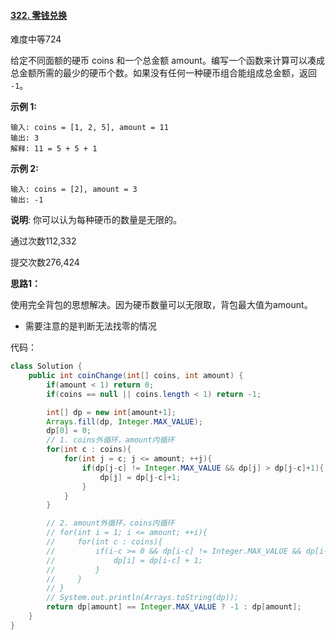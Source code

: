 #### [322. 零钱兑换](https://leetcode-cn.com/problems/coin-change/)

难度中等724

给定不同面额的硬币 coins 和一个总金额 amount。编写一个函数来计算可以凑成总金额所需的最少的硬币个数。如果没有任何一种硬币组合能组成总金额，返回 `-1`。

 

**示例 1:**

```
输入: coins = [1, 2, 5], amount = 11
输出: 3 
解释: 11 = 5 + 5 + 1
```

**示例 2:**

```
输入: coins = [2], amount = 3
输出: -1
```

 

**说明**:
你可以认为每种硬币的数量是无限的。

通过次数112,332

提交次数276,424



**思路1：**

使用完全背包的思想解决。因为硬币数量可以无限取，背包最大值为amount。

- 需要注意的是判断无法找零的情况

代码：

```java
class Solution {
    public int coinChange(int[] coins, int amount) {
        if(amount < 1) return 0;
        if(coins == null || coins.length < 1) return -1;

        int[] dp = new int[amount+1];
        Arrays.fill(dp, Integer.MAX_VALUE);
        dp[0] = 0;
        // 1. coins外循环，amount内循环
        for(int c : coins){
            for(int j = c; j <= amount; ++j){
                if(dp[j-c] != Integer.MAX_VALUE && dp[j] > dp[j-c]+1){
                    dp[j] = dp[j-c]+1;
                }
            }
        }

        // 2. amount外循环，coins内循环
        // for(int i = 1; i <= amount; ++i){
        //     for(int c : coins){
        //         if(i-c >= 0 && dp[i-c] != Integer.MAX_VALUE && dp[i-c] + 1 < dp[i]){
        //             dp[i] = dp[i-c] + 1;
        //         }
        //     }
        // }
        // System.out.println(Arrays.toString(dp));
        return dp[amount] == Integer.MAX_VALUE ? -1 : dp[amount];
    }
}
```

